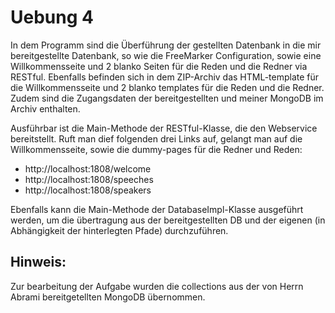 # Uebung 4

In dem Programm sind die Überführung der gestellten Datenbank in die mir bereitgestellte Datenbank, so wie die 
FreeMarker Configuration, sowie eine Willkommensseite und 2 blanko Seiten für die Reden und die Redner via RESTful.
Ebenfalls befinden sich in dem ZIP-Archiv das HTML-template für die Willkommensseite und 2 blanko templates für die 
Reden und die Redner. Zudem sind die Zugangsdaten der bereitgestellten und meiner MongoDB im Archiv enthalten.

Ausführbar ist die Main-Methode der RESTful-Klasse, die den Webservice bereitstellt. 
Ruft man dief folgenden drei Links auf, gelangt man auf die Willkommensseite, sowie die dummy-pages für die Redner 
und Reden:
* http://localhost:1808/welcome
* http://localhost:1808/speeches
* http://localhost:1808/speakers

Ebenfalls kann die Main-Methode der DatabaseImpl-Klasse ausgeführt werden, um die übertragung aus der 
bereitgestellten DB und der eigenen (in Abhängigkeit der hinterlegten Pfade)  durchzuführen.

## Hinweis:
Zur bearbeitung der Aufgabe wurden die collections aus der von Herrn Abrami bereitgetellten MongoDB übernommen.

